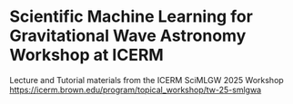 # Scientific Machine Learning for Gravitational Wave Astronomy Workshop at ICERM
Lecture and Tutorial materials from the ICERM SciMLGW 2025 Workshop https://icerm.brown.edu/program/topical_workshop/tw-25-smlgwa
